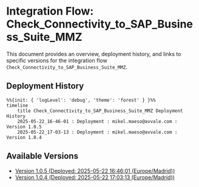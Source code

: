 # Integration Flow: Check_Connectivity_to_SAP_Business_Suite_MMZ

This document provides an overview, deployment history, and links to specific versions for the integration flow `Check_Connectivity_to_SAP_Business_Suite_MMZ`.

## Deployment History
<!-- DEPLOYMENT_TIMELINE_START -->
```mermaid
%%{init: { 'logLevel': 'debug', 'theme': 'forest' } }%%
timeline
    title Check_Connectivity_to_SAP_Business_Suite_MMZ Deployment History
    2025-05-22_16-46-01 : Deployment : mikel.maeso@avvale.com : Version 1.0.5
    2025-05-22_17-03-13 : Deployment : mikel.maeso@avvale.com : Version 1.0.4
```
<!-- DEPLOYMENT_TIMELINE_END -->

## Available Versions
<!-- VERSION_LINKS_START -->
- [Version 1.0.5 (Deployed: 2025-05-22 16:46:01 (Europe/Madrid))](./1.0.5/readme.md)
- [Version 1.0.4 (Deployed: 2025-05-22 17:03:13 (Europe/Madrid))](./1.0.4/readme.md)
<!-- VERSION_LINKS_END -->